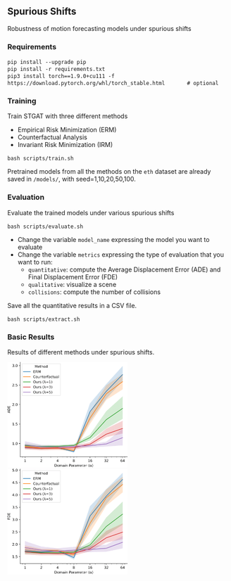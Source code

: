 ## Spurious Shifts

Robustness of motion forecasting models under spurious shifts

### Requirements

```
pip install --upgrade pip
pip install -r requirements.txt
pip3 install torch==1.9.0+cu111 -f https://download.pytorch.org/whl/torch_stable.html 		# optional
```


### Training

Train STGAT with three different methods 
* Empirical Risk Minimization (ERM)
* Counterfactual Analysis
* Invariant Risk Minimization (IRM)

```
bash scripts/train.sh
```

Pretrained models from all the methods on the `eth` dataset are already saved in `/models/`, with seed=1,10,20,50,100.


### Evaluation
Evaluate the trained models under various spurious shifts
```
bash scripts/evaluate.sh
```

- Change the variable `model_name` expressing the model you want to evaluate
- Change the variable `metrics` expressing the type of evaluation that you want to run:
    - `quantitative`: compute the Average Displacement Error (ADE) and Final Displacement Error (FDE)
    - `qualitative`: visualize a scene
    - `collisions`: compute the number of collisions

Save all the quantitative results in a CSV file.
```
bash scripts/extract.sh
```

### Basic Results

Results of different methods under spurious shifts.

<img src="images/ade.png" height="240"/> <img src="images/fde.png" height="240"/> 

